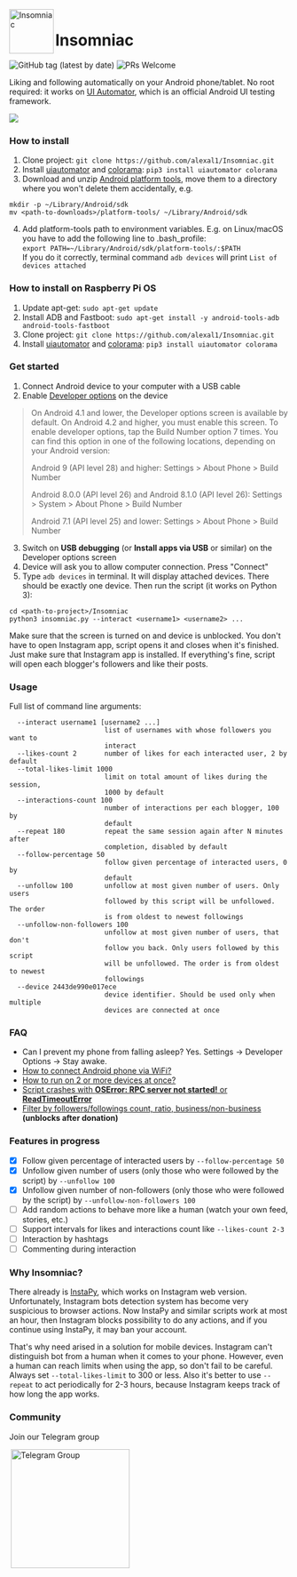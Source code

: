 <img align="left" width="80" height="80" src="https://raw.githubusercontent.com/alexal1/Insomniac/master/res/icon.jpg" alt="Insomniac">

# Insomniac
![GitHub tag (latest by date)](https://img.shields.io/github/v/tag/alexal1/Insomniac?label=latest%20version)
![PRs Welcome](https://img.shields.io/badge/PRs-welcome-brightgreen.svg?style=flat)

Liking and following automatically on your Android phone/tablet. No root required: it works on [UI Automator](https://developer.android.com/training/testing/ui-automator), which is an official Android UI testing framework.

<img src="https://raw.githubusercontent.com/alexal1/Insomniac/master/res/demo.gif">

### How to install
1. Clone project: `git clone https://github.com/alexal1/Insomniac.git`
2. Install [uiautomator](https://github.com/xiaocong/uiautomator) and [colorama](https://pypi.org/project/colorama/): `pip3 install uiautomator colorama`
3. Download and unzip [Android platform tools](https://developer.android.com/studio/releases/platform-tools), move them to a directory where you won't delete them accidentally, e.g.
```
mkdir -p ~/Library/Android/sdk
mv <path-to-downloads>/platform-tools/ ~/Library/Android/sdk
```
4. Add platform-tools path to environment variables. E.g. on Linux/macOS you have to add the following line to .bash_profile:<br>`export PATH=~/Library/Android/sdk/platform-tools/:$PATH`<br>If you do it correctly, terminal command `adb devices` will print `List of devices attached`

### How to install on Raspberry Pi OS
1. Update apt-get: `sudo apt-get update`
2. Install ADB and Fastboot: `sudo apt-get install -y android-tools-adb android-tools-fastboot`
3. Clone project: `git clone https://github.com/alexal1/Insomniac.git`
4. Install [uiautomator](https://github.com/xiaocong/uiautomator) and [colorama](https://pypi.org/project/colorama/): `pip3 install uiautomator colorama`

### Get started
1. Connect Android device to your computer with a USB cable
2. Enable [Developer options](https://developer.android.com/studio/debug/dev-options#enable) on the device
>On Android 4.1 and lower, the Developer options screen is available by default. On Android 4.2 and higher, you must enable this screen. To enable developer options, tap the Build Number option 7 times. You can find this option in one of the following locations, depending on your Android version:
>
> Android 9 (API level 28) and higher: Settings > About Phone > Build Number
>
> Android 8.0.0 (API level 26) and Android 8.1.0 (API level 26): Settings > System > About Phone > Build Number
>
> Android 7.1 (API level 25) and lower: Settings > About Phone > Build Number
3. Switch on **USB debugging** (or **Install apps via USB** or similar) on the Developer options screen
4. Device will ask you to allow computer connection. Press "Connect"
5. Type `adb devices` in terminal. It will display attached devices. There should be exactly one device. Then run the script (it works on Python 3):
```
cd <path-to-project>/Insomniac
python3 insomniac.py --interact <username1> <username2> ...
```
Make sure that the screen is turned on and device is unblocked. You don't have to open Instagram app, script opens it and closes when it's finished. Just make sure that Instagram app is installed. If everything's fine, script will open each blogger's followers and like their posts.

### Usage
Full list of command line arguments:
```
  --interact username1 [username2 ...]
                        list of usernames with whose followers you want to
                        interact
  --likes-count 2       number of likes for each interacted user, 2 by default
  --total-likes-limit 1000
                        limit on total amount of likes during the session,
                        1000 by default
  --interactions-count 100
                        number of interactions per each blogger, 100 by
                        default
  --repeat 180          repeat the same session again after N minutes after
                        completion, disabled by default
  --follow-percentage 50
                        follow given percentage of interacted users, 0 by
                        default
  --unfollow 100        unfollow at most given number of users. Only users
                        followed by this script will be unfollowed. The order
                        is from oldest to newest followings
  --unfollow-non-followers 100
                        unfollow at most given number of users, that don't
                        follow you back. Only users followed by this script
                        will be unfollowed. The order is from oldest to newest
                        followings
  --device 2443de990e017ece
                        device identifier. Should be used only when multiple
                        devices are connected at once
```

### FAQ
- Can I prevent my phone from falling asleep? Yes. Settings -> Developer Options -> Stay awake.
- [How to connect Android phone via WiFi?](https://www.patreon.com/posts/connect-android-38655552)
- [How to run on 2 or more devices at once?](https://www.patreon.com/posts/38683736)
- [Script crashes with **OSError: RPC server not started!** or **ReadTimeoutError**](https://www.patreon.com/posts/problems-with-to-38702683)
- [Filter by followers/followings count, ratio, business/non-business](https://www.patreon.com/posts/38826184) **(unblocks after donation)**

### Features in progress
- [x] Follow given percentage of interacted users by `--follow-percentage 50`
- [x] Unfollow given number of users (only those who were followed by the script) by `--unfollow 100`
- [x] Unfollow given number of non-followers (only those who were followed by the script) by `--unfollow-non-followers 100`
- [ ] Add random actions to behave more like a human (watch your own feed, stories, etc.)
- [ ] Support intervals for likes and interactions count like `--likes-count 2-3`
- [ ] Interaction by hashtags
- [ ] Commenting during interaction

### Why Insomniac?
There already is [InstaPy](https://github.com/timgrossmann/InstaPy), which works on Instagram web version. Unfortunately, Instagram bots detection system has become very suspicious to browser actions. Now InstaPy and similar scripts work at most an hour, then Instagram blocks possibility to do any actions, and if you continue using InstaPy, it may ban your account.

That's why need arised in a solution for mobile devices. Instagram can't distinguish bot from a human when it comes to your phone. However, even a human can reach limits when using the app, so don't fail to be careful. Always set `--total-likes-limit` to 300 or less. Also it's better to use `--repeat` to act periodically for 2-3 hours, because Instagram keeps track of how long the app works.

### Community
Join our Telegram group

<a href="https://t.me/insomniac_chat">
  <img hspace="3" alt="Telegram Group" src="https://raw.githubusercontent.com/alexal1/Insomniac/master/res/telegram.png" width=214/>
</a>

